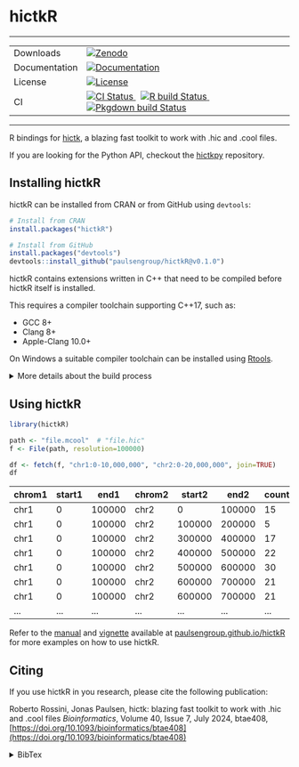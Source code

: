 <!--
Copyright (C) 2025 Roberto Rossini <roberros@uio.no>

SPDX-License-Identifier: GPL-2.0-or-later

This library is free software: you can redistribute it and/or
modify it under the terms of the GNU Public License as published
by the Free Software Foundation; either version 3 of the License,
or (at your option) any later version.

This library is distributed in the hope that it will be useful,
but WITHOUT ANY WARRANTY; without even the implied warranty of
MERCHANTABILITY or FITNESS FOR A PARTICULAR PURPOSE.  See the GNU
Library General Public License for more details.

You should have received a copy of the GNU Public License along
with this library.  If not, see
<https://www.gnu.org/licenses/>.
-->

# hictkR

---

<!-- markdownlint-disable MD033 -->

<table>
    <tr>
      <td>Downloads</td>
      <td>
        <a href="https://doi.org/10.5281/zenodo.10991042">
          <img src="https://zenodo.org/badge/DOI/10.5281/zenodo.10991042.svg" alt="Zenodo">
        </a>
      </td>
    </tr>
    <tr>
      <td>Documentation</td>
      <td>
        <a href="https://paulsengroup.github.io/hictkR/">
          <img src="https://img.shields.io/badge/docs-passing-green" alt="Documentation">
        </a>
      </td>
    </tr>
    <tr>
      <td>License</td>
      <td>
        <a href="https://github.com/paulsengroup/hictkR/blob/main/LICENSE">
          <img src="https://img.shields.io/badge/License-GPL%202.0%20or%20later-green" alt="License">
        </a>
      </td>
    </tr>
    <tr>
      <td>CI</td>
      <td>
        <a href="https://github.com/paulsengroup/hictkR/actions/workflows/ci.yml">
          <img src="https://github.com/paulsengroup/hictkR/actions/workflows/ci.yml/badge.svg" alt="CI Status">
        </a>
        &nbsp
        <a href="https://github.com/paulsengroup/hictkR/actions/workflows/r-build.yml">
          <img src="https://github.com/paulsengroup/hictkR/actions/workflows/r-build.yml/badge.svg" alt="R build Status">
        </a>
        &nbsp
        <a href="https://github.com/paulsengroup/hictkR/actions/workflows/pkgdown.yml">
          <img src="https://github.com/paulsengroup/hictkR/actions/workflows/pkgdown.yml/badge.svg" alt="Pkgdown build Status">
        </a>
      </td>
    </tr>
</table>

<!-- markdownlint-enable MD033 -->

---

R bindings for [hictk](https://github.com/paulsengroup/hictk), a blazing fast toolkit to work with .hic and .cool files.

If you are looking for the Python API, checkout the [hictkpy](https://github.com/paulsengroup/hictkpy) repository.

## Installing hictkR

hictkR can be installed from CRAN or from GitHub using `devtools`:

```r
# Install from CRAN
install.packages("hictkR")

# Install from GitHub
install.packages("devtools")
devtools::install_github("paulsengroup/hictkR@v0.1.0")
```

hictkR contains extensions written in C++ that need to be compiled before hictkR itself is installed.

This requires a compiler toolchain supporting C++17, such as:

- GCC 8+
- Clang 8+
- Apple-Clang 10.0+

On Windows a suitable compiler toolchain can be installed using [Rtools](https://cran.r-project.org/bin/windows/Rtools/).

<details>
<summary>More details about the build process</summary>

hictkR depends on the [libhictk](https://github.com/paulsengroup/hictk), the C++ library that underlies hictk.

libhictk is a header-only library that depends on several third-party packages, such as `boost` and `HDF5`.

Instead of requiring users to manually install all the required dependencies, `hictkR` comes with a
[configure](https://github.com/paulsengroup/hictkR/blob/main/configure)
(and [configure.win](https://github.com/paulsengroup/hictkR/blob/main/configure.win))
script that download, configure, and build the required dependencies using [Conan](https://conan.io/).

In brief, here is what the script does:

- Setup a temporary folder inside the package build folder.\
  All temporary files are created inside this folder, which is automatically deleted after `hictkR` has been successfully installed
- Generate a `cleanup` script to remove build artifacts when calling e.g. `devtools::install(args=c("--clean"))`
- Download `uv` from [astral.sh](https://astral.sh/)
- Use `uv` to create an environment with `conan`, `cmake`, and `ninja`.\
  If a modern version of `Python` is not available on the host machine, then `uv` will first download and install `Python` inside the temporary folder.\
  `Python` is required to run `Conan`
- Configure `Conan` such that all build artifacts are stored inside the package temporary folder
- Run script [tools/generate_makevars.py](https://github.com/paulsengroup/hictkR/blob/main/tools/generate_makevars.py) to do the following:
  - Use `Conan` to build `hictk` and all of its dependencies (see [tools/conanfile.py](https://github.com/paulsengroup/hictkR/blob/main/tools/conanfile.py))\
    Special care has been taken to ensure that only necessary dependencies are built.\
    For example, while `hictk` depends on `boost`, it only requires a handful of its components (most of which are header-only).\
    Thus, `Conan` is instructed to only build `boost` modules that are strictly needed
  - Generate a `Makevars` file with the appropriate include paths and link flags, such that the `R` build system can find `hictk` and all of its dependencies

Once the `Makevars` has been generated, it is placed inside `src/`, and the rest of the build process is driven by `R`'s build system.

On Windows, there's an additional step to build [b2](https://www.boost.org/doc/libs/1_89_0/tools/build/), which is required to build `boost`.\
`Conan` is supposed to install, and if necessary, build `b2`, but this does not work in the `Rtools` build environment.

You can customize where temporary files are placed using the following two environment variables:

- `HICTKR_TMPDIR`: this is where all temporary files generated by the `configure` script are stored
- `HICTKR_CONAN_HOME`: this is used to set the `CONAN_HOME` variable, where all build files generate by `Conan` are stored.\
  If you are debugging build failures, it may be a good idea to set this variable, such that `Conan` does not have to build all of the dependency from scratch every time

Finally, `Conan` is configured to preferentially use the `C` and `C++` compilers set through the `CC` and `CXX` environment variables.\
Thus, on Linux and macOS, we recommend setting these variables to the same compiler used by `R`.

</details>

## Using hictkR

```r
library(hictkR)

path <- "file.mcool"  # "file.hic"
f <- File(path, resolution=100000)

df <- fetch(f, "chr1:0-10,000,000", "chr2:0-20,000,000", join=TRUE)
df
```

| chrom1 | start1 | end1   | chrom2 | start2 | end2   | count |
| ------ | ------ | ------ | ------ | ------ | ------ | ----- |
| chr1   | 0      | 100000 | chr2   | 0      | 100000 | 15    |
| chr1   | 0      | 100000 | chr2   | 100000 | 200000 | 5     |
| chr1   | 0      | 100000 | chr2   | 300000 | 400000 | 17    |
| chr1   | 0      | 100000 | chr2   | 400000 | 500000 | 22    |
| chr1   | 0      | 100000 | chr2   | 500000 | 600000 | 30    |
| chr1   | 0      | 100000 | chr2   | 600000 | 700000 | 21    |
| chr1   | 0      | 100000 | chr2   | 600000 | 700000 | 21    |
| ...    | ...    | ...    | ...    | ...    | ...    | ...   |

Refer to the [manual](https://paulsengroup.github.io/hictkR/reference/index.html) and [vignette](https://paulsengroup.github.io/hictkR/articles/hictkR-vignette.html) available at
[paulsengroup.github.io/hictkR](https://paulsengroup.github.io/hictkR/) for more examples on how to use hictkR.

## Citing

If you use hictkR in you research, please cite the following publication:

Roberto Rossini, Jonas Paulsen, hictk: blazing fast toolkit to work with .hic and .cool files
_Bioinformatics_, Volume 40, Issue 7, July 2024, btae408, [https://doi.org/10.1093/bioinformatics/btae408](https://doi.org/10.1093/bioinformatics/btae408)

<details>
<summary>BibTex</summary>

```bibtex
@article{hictk,
    author = {Rossini, Roberto and Paulsen, Jonas},
    title = "{hictk: blazing fast toolkit to work with .hic and .cool files}",
    journal = {Bioinformatics},
    volume = {40},
    number = {7},
    pages = {btae408},
    year = {2024},
    month = {06},
    issn = {1367-4811},
    doi = {10.1093/bioinformatics/btae408},
    url = {https://doi.org/10.1093/bioinformatics/btae408},
    eprint = {https://academic.oup.com/bioinformatics/article-pdf/40/7/btae408/58385157/btae408.pdf},
}
```

</details>
